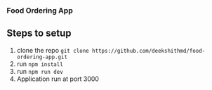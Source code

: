### Food Ordering App
## Steps to setup
1. clone the repo ```git clone https://github.com/deekshithmd/food-ordering-app.git```
2. run ```npm install```
3. run ```npm run dev```
4. Application run at port 3000
